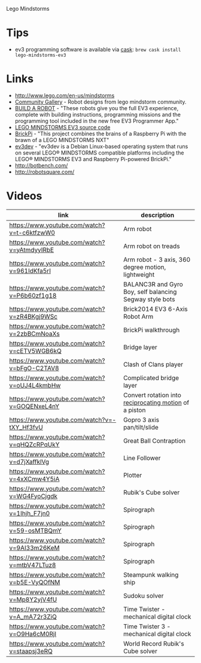 Lego Mindstorms

# Tips

- ev3 programming software is available via [cask](https://github.com/caskroom/homebrew-cask/blob/master/Casks/lego-mindstorms-ev3.rb): `brew cask install lego-mindstorms-ev3`

# Links

- <http://www.lego.com/en-us/mindstorms>
- [Community Gallery](http://www.us.lego.com/en-us/mindstorms/gallery) - Robot designs from lego mindstorm community.
- [BUILD A ROBOT](http://www.lego.com/en-us/mindstorms/build-a-robot) - "These robots give you the full EV3 experience, complete with building instructions, programming missions and the programming tool included in the new free EV3 Programmer App."
- [LEGO MINDSTORMS EV3 source code](https://github.com/mindboards/ev3sources)
- [BrickPi](https://github.com/DexterInd/BrickPi) - "This project combines the brains of a Raspberry Pi with the brawn of a LEGO MINDSTORMS NXT"
- [ev3dev](http://www.ev3dev.org/) - "ev3dev is a Debian Linux-based operating system that runs on several LEGO® MINDSTORMS compatible platforms including the LEGO® MINDSTORMS EV3 and Raspberry Pi-powered BrickPi."
- <http://botbench.com/>
- <http://robotsquare.com/>

# Videos

link                                          | description
--------------------------------------------- | ------------------------------------------------------------------------------------------------------------
<https://www.youtube.com/watch?v=t-c6ktfzwW0> | Arm robot
<https://www.youtube.com/watch?v=yAtmdyyIRbE> | Arm robot on treads
<https://www.youtube.com/watch?v=961IdKfa5rI> | Arm robot - 3 axis, 360 degree motion, lightweight
<https://www.youtube.com/watch?v=P6b60zf1g18> | BALANC3R and Gyro Boy, self balancing Segway style bots
<https://www.youtube.com/watch?v=zR4BKgj9WSc> | Brick2014 EV3 6-Axis Robot Arm
<https://www.youtube.com/watch?v=2zbBCmNoaXs> | BrickPi walkthrough
<https://www.youtube.com/watch?v=cETV5WGB6kQ> | Bridge layer
<https://www.youtube.com/watch?v=bFgO-C2TAV8> | Clash of Clans player
<https://www.youtube.com/watch?v=oUJ4L4kmbHw> | Complicated bridge layer
<https://www.youtube.com/watch?v=GOQENxeL4nY> | Convert rotation into [reciprocating motion](https://en.wikipedia.org/wiki/Reciprocating_motion) of a piston
<https://www.youtube.com/watch?v=-tXY_Hf3fvU> | Gopro 3 axis pan/tilt/slide
<https://www.youtube.com/watch?v=qHQZcRPqUkY> | Great Ball Contraption
<https://www.youtube.com/watch?v=d7jXaffklVg> | Line Follower
<https://www.youtube.com/watch?v=4xXCmw4Y5iA> | Plotter
<https://www.youtube.com/watch?v=WG4FyoCjgdk> | Rubik's Cube solver
<https://www.youtube.com/watch?v=1Ihjh_F7jn0> | Spirograph
<https://www.youtube.com/watch?v=59-osMTBQmY> | Spirograph
<https://www.youtube.com/watch?v=9AI33m26KeM> | Spirograph
<https://www.youtube.com/watch?v=mtbV47LTuz8> | Spirograph
<https://www.youtube.com/watch?v=b5E-VyQOfNM> | Steampunk walking ship
<https://www.youtube.com/watch?v=Mp8Y2yjV4fU> | Sudoku solver
<https://www.youtube.com/watch?v=A_mA72r3ZiQ> | Time Twister - mechanical digital clock
<https://www.youtube.com/watch?v=O9Ha6cM0RjI> | Time Twister 3 - mechanical digital clock
<https://www.youtube.com/watch?v=staapsj3eRQ> | World Record Rubik's Cube solver

